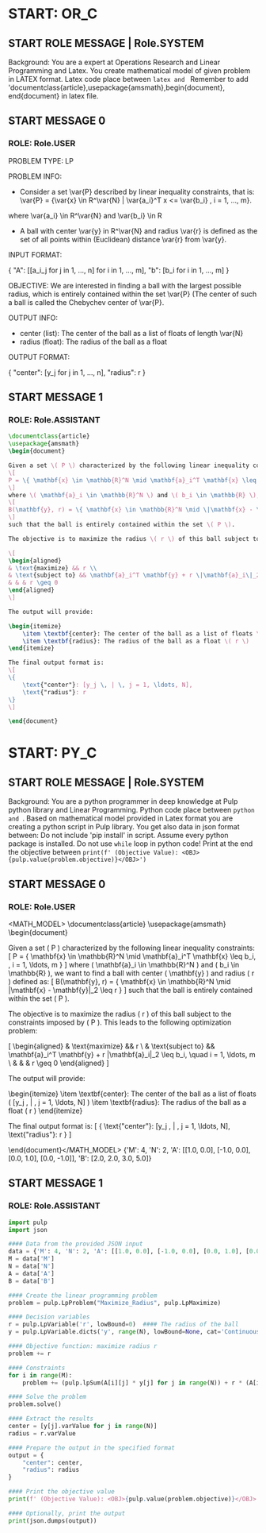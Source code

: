 # START: OR_C 
## START ROLE MESSAGE | Role.SYSTEM 
Background: You are a expert at Operations Research and Linear Programming and Latex. You create mathematical model of given problem in LATEX format. Latex code place between ```latex and ``` Remember to add 'documentclass{article},usepackage{amsmath},begin{document}, end{document} in latex file. 
## START MESSAGE 0 
### ROLE: Role.USER
<DESCRIPTION>

PROBLEM TYPE: LP

PROBLEM INFO: 
- Consider a set \var{P} described by linear inequality constraints, that is:
 \var{P} = {\var{x} \in R^\var{N} | \var{a_i}^T x <= \var{b_i} , i = 1, ..., m}.

where \var{a_i} \in R^\var{N} and \var{b_i} \in R

- A ball with center \var{y} in R^\var{N} and radius \var{r} is defined as the set of all points within (Euclidean) distance \var{r} from \var{y}.


INPUT FORMAT: 

{
    "A": [[a_i_j for j in 1, ..., n] for i in 1, ..., m],
    "b": [b_i for i in 1, ..., m]
}

OBJECTIVE: We are interested in finding a ball with the largest possible radius, which is entirely contained within the set \var{P} (The center of such a ball is called the Chebychev center of \var{P}.

OUTPUT INFO:

- center (list): The center of the ball as a list of floats of length \var{N}
- radius (float): The radius of the ball as a float

OUTPUT FORMAT:

{
    "center": [y_j for j in 1, ..., n],
    "radius": r
}


</DESCRIPTION>


## START MESSAGE 1 
### ROLE: Role.ASSISTANT
```latex
\documentclass{article}
\usepackage{amsmath}
\begin{document}

Given a set \( P \) characterized by the following linear inequality constraints:
\[
P = \{ \mathbf{x} \in \mathbb{R}^N \mid \mathbf{a}_i^T \mathbf{x} \leq b_i, \, i = 1, \ldots, m \}
\]
where \( \mathbf{a}_i \in \mathbb{R}^N \) and \( b_i \in \mathbb{R} \), we want to find a ball with center \( \mathbf{y} \) and radius \( r \) defined as:
\[
B(\mathbf{y}, r) = \{ \mathbf{x} \in \mathbb{R}^N \mid \|\mathbf{x} - \mathbf{y}\|_2 \leq r \}
\]
such that the ball is entirely contained within the set \( P \).

The objective is to maximize the radius \( r \) of this ball subject to the constraints imposed by \( P \). This leads to the following optimization problem:

\[
\begin{aligned}
& \text{maximize} && r \\
& \text{subject to} && \mathbf{a}_i^T \mathbf{y} + r \|\mathbf{a}_i\|_2 \leq b_i, \quad i = 1, \ldots, m \\
& & & r \geq 0 
\end{aligned}
\]

The output will provide:

\begin{itemize}
    \item \textbf{center}: The center of the ball as a list of floats \( [y_j \, | \, j = 1, \ldots, N] \)
    \item \textbf{radius}: The radius of the ball as a float \( r \)
\end{itemize}

The final output format is:
\[
\{
    \text{"center"}: [y_j \, | \, j = 1, \ldots, N],
    \text{"radius"}: r
\}
\]

\end{document}
```

# START: PY_C 
## START ROLE MESSAGE | Role.SYSTEM 
Background: You are a python programmer in deep knowledge at Pulp python library and Linear Programming. Python code place between ```python and ```. Based on mathematical model provided in Latex format you are creating a python script in Pulp library. You get also data in json format between: <DATA></DATA> Do not include 'pip install' in script. Assume every python package is installed. Do not use `while` loop in python code! Print at the end the objective between <OBJ></OBJ> `print(f' (Objective Value): <OBJ>{pulp.value(problem.objective)}</OBJ>')` 
## START MESSAGE 0 
### ROLE: Role.USER
<MATH_MODEL>
\documentclass{article}
\usepackage{amsmath}
\begin{document}

Given a set \( P \) characterized by the following linear inequality constraints:
\[
P = \{ \mathbf{x} \in \mathbb{R}^N \mid \mathbf{a}_i^T \mathbf{x} \leq b_i, \, i = 1, \ldots, m \}
\]
where \( \mathbf{a}_i \in \mathbb{R}^N \) and \( b_i \in \mathbb{R} \), we want to find a ball with center \( \mathbf{y} \) and radius \( r \) defined as:
\[
B(\mathbf{y}, r) = \{ \mathbf{x} \in \mathbb{R}^N \mid \|\mathbf{x} - \mathbf{y}\|_2 \leq r \}
\]
such that the ball is entirely contained within the set \( P \).

The objective is to maximize the radius \( r \) of this ball subject to the constraints imposed by \( P \). This leads to the following optimization problem:

\[
\begin{aligned}
& \text{maximize} && r \\
& \text{subject to} && \mathbf{a}_i^T \mathbf{y} + r \|\mathbf{a}_i\|_2 \leq b_i, \quad i = 1, \ldots, m \\
& & & r \geq 0 
\end{aligned}
\]

The output will provide:

\begin{itemize}
    \item \textbf{center}: The center of the ball as a list of floats \( [y_j \, | \, j = 1, \ldots, N] \)
    \item \textbf{radius}: The radius of the ball as a float \( r \)
\end{itemize}

The final output format is:
\[
\{
    \text{"center"}: [y_j \, | \, j = 1, \ldots, N],
    \text{"radius"}: r
\}
\]

\end{document}</MATH_MODEL>
<DATA>
{'M': 4, 'N': 2, 'A': [[1.0, 0.0], [-1.0, 0.0], [0.0, 1.0], [0.0, -1.0]], 'B': [2.0, 2.0, 3.0, 5.0]}</DATA>


## START MESSAGE 1 
### ROLE: Role.ASSISTANT
```python
import pulp
import json

#### Data from the provided JSON input
data = {'M': 4, 'N': 2, 'A': [[1.0, 0.0], [-1.0, 0.0], [0.0, 1.0], [0.0, -1.0]], 'B': [2.0, 2.0, 3.0, 5.0]}
M = data['M']
N = data['N']
A = data['A']
B = data['B']

#### Create the linear programming problem
problem = pulp.LpProblem("Maximize_Radius", pulp.LpMaximize)

#### Decision variables
r = pulp.LpVariable('r', lowBound=0)  #### The radius of the ball
y = pulp.LpVariable.dicts('y', range(N), lowBound=None, cat='Continuous')  #### Center of the ball

#### Objective function: maximize radius r
problem += r

#### Constraints
for i in range(M):
    problem += (pulp.lpSum(A[i][j] * y[j] for j in range(N)) + r * (A[i][0]**2 + A[i][1]**2)**0.5 <= B[i])

#### Solve the problem
problem.solve()

#### Extract the results
center = [y[j].varValue for j in range(N)]
radius = r.varValue

#### Prepare the output in the specified format
output = {
    "center": center,
    "radius": radius
}

#### Print the objective value
print(f' (Objective Value): <OBJ>{pulp.value(problem.objective)}</OBJ>')

#### Optionally, print the output
print(json.dumps(output))
```

